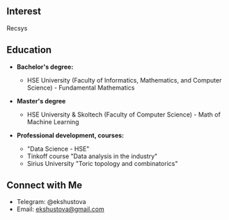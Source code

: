 ## Interest
Recsys

## Education
- **Bachelor's degree:**
  - HSE University (Faculty of Informatics, Mathematics, and Computer Science) - Fundamental Mathematics
 
- **Master's degree**
  - HSE University & Skoltech (Faculty of Computer Science) - Math of Machine Learning
    
 
- **Professional development, courses:**
  - "Data Science - HSE"
  - Tinkoff course "Data analysis in the industry"
  - Sirius University "Toric topology and combinatorics"

## Connect with Me

- Telegram: @ekshustova
- Email: ekshustova@gmail.com
